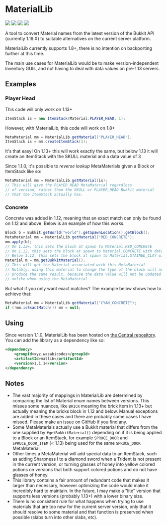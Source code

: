 # MaterialLib
<img src="https://img.shields.io/github/v/release/WasabiThumb/MaterialLib?include_prereleases&style=flat-square"> <img src="https://img.shields.io/github/downloads/WasabiThumb/MaterialLib/total?style=flat-square"> <img src="https://img.shields.io/github/license/WasabiThumb/MaterialLib?style=flat-square"> <img src="https://img.shields.io/github/last-commit/WasabiThumb/MaterialLib?style=flat-square">

A tool to convert Material names from the latest version of the Bukkit API (currently 1.19.X) to suitable alternatives on the current server platform.

MaterialLib currently supports 1.8+, there is no intention on backporting further at this time.

The main use cases for MaterialLib would be to make version-independent Inventory GUIs, and not having to deal with data values on pre-1.13 servers.

## Examples
### Player Head
This code will only work on 1.13+
```java
ItemStack is = new ItemStack(Material.PLAYER_HEAD, 1);
```
However, with MaterialLib, this code will work on 1.8+
```java
MetaMaterial mm = MaterialLib.getMaterial("PLAYER_HEAD");
ItemStack is = mm.createItemStack(1);
```
It's that easy! On 1.13+ this will work exactly the same, but below 1.13 it will create an ItemStack with the SKULL material and a data value of 3

Since 1.1.0, it's possible to *reverse lookup* MetaMaterials given a Block or ItemStack like so:
```java
MetaMaterial mm = MaterialLib.getMaterial(is);
// This will give the PLAYER_HEAD MetaMaterial regardless
// of version, rather than the SKULL or PLAYER_HEAD Bukkit material
// that the ItemStack actually has.
```        

### Concrete
Concrete was added in 1.12, meaning that an exact match can only be found on 1.12 and above. Below is an example of how this works.
```java
Block b = Bukkit.getWorld("world").getSpawnLocation().getBlock();
MetaMaterial mm = MaterialLib.getMaterial("RED_CONCRETE");
mm.apply(b);
// On 1.13+, this sets the block at spawn to Material.RED_CONCRETE
// On 1.12, this sets the block at spawn to Material.CONCRETE with data value 14 (making it red)
// Below 1.12, this sets the block at spawn to Material.STAINED_CLAY with data value 14 (red terracotta)
Material m = mm.getBukkitMaterial();
// This will get the Material associated with this MetaMaterial
// Notably, using this material to change the type of the block will not always
// produce the same result, because the data value will not be updated
// unlike when using the MetaMaterial
```
But what if you only want exact matches? The example below shows how to achieve that:
```java
MetaMaterial mm = MaterialLib.getMaterial("CYAN_CONCRETE");
if (!mm.isExactMatch()) mm = null;
```

## Using
Since version 1.1.0, MaterialLib has been hosted on [the Central repository](https://repo1.maven.org/maven2/xyz/wasabicodes/matlib/).
You can add the library as a dependency like so:
```xml
<dependency>
    <groupId>xyz.wasabicodes</groupId>
    <artifactId>matlib</artifactId>
    <version>1.1.1</version>
</dependency>
```

## Notes
- The vast majority of mappings in MaterialLib are determined by comparing the list of Material enum names between versions. This misses some nuances, like `BRICK` meaning the brick item in 1.13+ but actually meaning the bricks block in 1.12 and below. Manual exceptions are added in these cases and there are probably some cases I have missed. Please make an issue on GitHub if you find any.
- Some MetaMaterials actually use a Bukkit material that differs from the one supplied by `#getBukkitMaterial()` depending on if it is being applied to a Block or an ItemStack, for example `SPRUCE_DOOR` and `SPRUCE_DOOR_ITEM` (< 1.13) being used for the same `SPRUCE_DOOR` MetaMaterial.
- Other times a MetaMaterial will add special data to an ItemStack, such as adding Sharpness I to a diamond sword when a Trident is not present in the current version, or turning glasses of honey into yellow colored potions on versions that both support colored potions and do not have glasses of honey.
- This library contains a fair amount of redundant code that makes it larger than necessary, however optimizing the code would make it incredibly hard to maintain. In the future, I may make a "lite" version that supports less versions (probably 1.13+) with a lower binary size.
- There is no consistent rule for what happens when trying to use materials that are too new for the current server version, only that it should resolve to some material and that function is preserved when possible (slabs turn into other slabs, etc).

